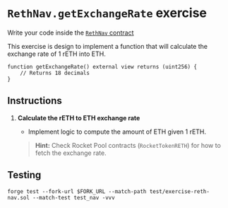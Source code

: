 # `RethNav.getExchangeRate` exercise

Write your code inside the [`RethNav` contract](../src/exercises/RethNav.sol)

This exercise is design to implement a function that will calculate the exchange rate of 1 rETH into ETH.

```solidity
function getExchangeRate() external view returns (uint256) {
    // Returns 18 decimals
}
```

## Instructions

1. **Calculate the rETH to ETH exchange rate**

   - Implement logic to compute the amount of ETH given 1 rETH.

   > **Hint:** Check Rocket Pool contracts (`RocketTokenRETH`) for how to fetch the exchange rate.

## Testing

```shell
forge test --fork-url $FORK_URL --match-path test/exercise-reth-nav.sol --match-test test_nav -vvv
```
